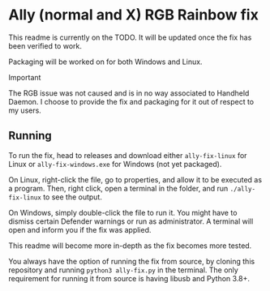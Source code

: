 # Ally (normal and X) RGB Rainbow fix
This readme is currently on the TODO. It will be updated once the fix has
been verified to work.

Packaging will be worked on for both Windows and Linux.

> [!IMPORTANT]
> The RGB issue was not caused and is in no way associated to Handheld Daemon.
> I choose to provide the fix and packaging for it out of respect to my users.

## Running

To run the fix, head to releases and download either `ally-fix-linux` for
Linux or `ally-fix-windows.exe` for Windows (not yet packaged).

On Linux, right-click the file, go to properties, and allow it to be executed
as a program. Then, right click, open a terminal in the folder, and run
`./ally-fix-linux` to see the output.

On Windows, simply double-click the file to run it. You might have to dismiss
certain Defender warnings or run as administrator. A terminal will open and
inform you if the fix was applied.

This readme will become more in-depth as the fix becomes more tested.

You always have the option of running the fix from source, by cloning this 
repository and running `python3 ally-fix.py` in the terminal.
The only requirement for running it from source is having libusb and Python 3.8+.